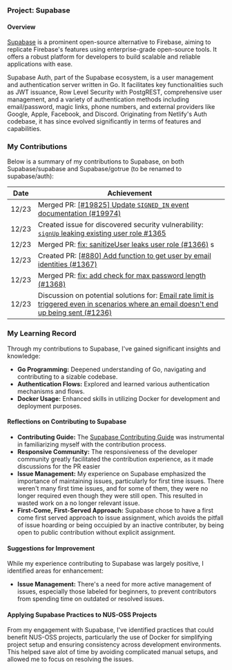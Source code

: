 ### Project: Supabase

#### Overview

[Supabase](https://supabase.io/) is a prominent open-source alternative to Firebase, aiming to replicate Firebase's features using enterprise-grade open-source tools. It offers a robust platform for developers to build scalable and reliable applications with ease.

Supabase Auth, part of the Supabase ecosystem, is a user management and authentication server written in Go. It facilitates key functionalities such as JWT issuance, Row Level Security with PostgREST, comprehensive user management, and a variety of authentication methods including email/password, magic links, phone numbers, and external providers like Google, Apple, Facebook, and Discord. Originating from Netlify's Auth codebase, it has since evolved significantly in terms of features and capabilities.

### My Contributions

Below is a summary of my contributions to Supabase, on both Supabase/supabase and Supabase/gotrue (to be renamed to supabase/auth):

| Date  | Achievement                                                                                                                                                                               |
| ----- | ----------------------------------------------------------------------------------------------------------------------------------------------------------------------------------------- |
| 12/23 | Merged PR: [[#19825] Update `SIGNED_IN` event documentation (#19974)](https://github.com/supabase/supabase/pull/19974)                                                                    |
| 12/23 | Created issue for discovered security vulnerability: [`signUp` leaking existing user role #1365](https://github.com/supabase/gotrue/issues/1365)                                          |
| 12/23 | Merged PR: [fix: sanitizeUser leaks user role (#1366)](https://github.com/supabase/gotrue/pull/1366) s                                                                                    |
| 12/23 | Created PR: [[#880] Add function to get user by email identities (#1367)](https://github.com/supabase/gotrue/pull/1367)                                                                   |
| 12/23 | Merged PR: [fix: add check for max password length (#1368)](https://github.com/supabase/gotrue/pull/1368)                                                                                 |
| 12/23 | Discussion on potential solutions for: [Email rate limit is triggered even in scenarios where an email doesn't end up being sent (#1236)](https://github.com/supabase/gotrue/issues/1236) |

### My Learning Record

Through my contributions to Supabase, I've gained significant insights and knowledge:

- **Go Programming:** Deepened understanding of Go, navigating and contributing to a sizable codebase.
- **Authentication Flows:** Explored and learned various authentication mechanisms and flows.
- **Docker Usage:** Enhanced skills in utilizing Docker for development and deployment purposes.

#### Reflections on Contributing to Supabase

- **Contributing Guide:** The [Supabase Contributing Guide](https://github.com/supabase/gotrue/blob/master/CONTRIBUTING.md) was instrumental in familiarizing myself with the contribution process.
- **Responsive Community:** The responsiveness of the developer community greatly facilitated the contribution experience, as it made discussions for the PR easier
- **Issue Management:** My experience on Supabase emphasized the importance of maintaining issues, particularly for first time issues. There weren't many first time issues, and for some of them, they were no longer required even though they were still open. This resulted in wasted work on a no longer relevant issue.
- **First-Come, First-Served Approach:** Supabase chose to have a first come first served approach to issue assignment, which avoids the pitfall of issue hoarding or being occuipied by an inactive contributer, by being open to public contribution without explicit assignment.

#### Suggestions for Improvement

While my experience contributing to Supabase was largely positive, I identified areas for enhancement:

- **Issue Management:** There's a need for more active management of issues, especially those labeled for beginners, to prevent contributors from spending time on outdated or resolved issues.

#### Applying Supabase Practices to NUS-OSS Projects

From my engagement with Supabase, I've identified practices that could benefit NUS-OSS projects, particularly the use of Docker for simplifying project setup and ensuring consistency across development environments. This helped save alot of time by avoiding complicated manual setups, and allowed me to focus on resolving the issues.
